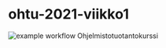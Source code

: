 # ohtu-2021-viikko1

![example workflow](https://github.com/jova486/ohtu-2021-viikko1/workflows/CI/badge.svg)
Ohjelmistotuotantokurssi
